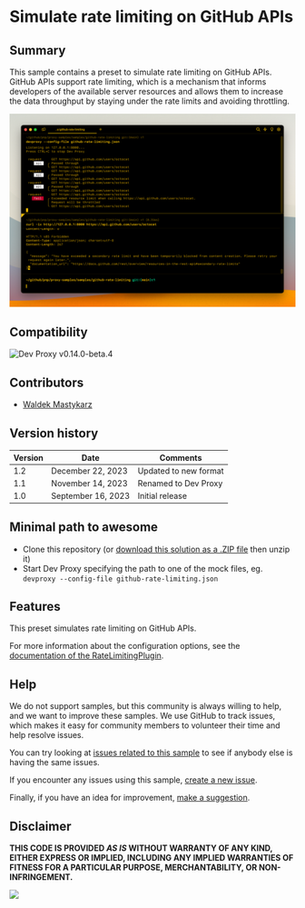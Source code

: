# Simulate rate limiting on GitHub APIs

## Summary

This sample contains a preset to simulate rate limiting on GitHub APIs. GitHub APIs support rate limiting, which is a mechanism that informs developers of the available server resources and allows them to increase the data throughput by staying under the rate limits and avoiding throttling.

![Dev Proxy simulating rate limiting on Microsoft Graph APIs](assets/screenshot.png)

## Compatibility

![Dev Proxy v0.14.0-beta.4](https://img.shields.io/badge/devproxy-v0.14.0--beta.4-green.svg)

## Contributors

- [Waldek Mastykarz](https://github.com/waldekmastykarz)

## Version history

Version|Date|Comments
-------|----|--------
1.2|December 22, 2023|Updated to new format
1.1|November 14, 2023|Renamed to Dev Proxy
1.0|September 16, 2023|Initial release

## Minimal path to awesome

- Clone this repository (or [download this solution as a .ZIP file](https://pnp.github.io/download-partial/?url=https://github.com/pnp/proxy-samples/tree/main/samples/github-rate-limiting) then unzip it)
- Start Dev Proxy specifying the path to one of the mock files, eg. `devproxy --config-file github-rate-limiting.json`

## Features

This preset simulates rate limiting on GitHub APIs.

For more information about the configuration options, see the [documentation of the RateLimitingPlugin](https://learn.microsoft.com/microsoft-cloud/dev/dev-proxy/technical-reference/ratelimitingplugin).

## Help

We do not support samples, but this community is always willing to help, and we want to improve these samples. We use GitHub to track issues, which makes it easy for  community members to volunteer their time and help resolve issues.

You can try looking at [issues related to this sample](https://github.com/pnp/proxy-samples/issues?q=label%3A%22sample%3A%github-rate-limiting%22) to see if anybody else is having the same issues.

If you encounter any issues using this sample, [create a new issue](https://github.com/pnp/proxy-samples/issues/new).

Finally, if you have an idea for improvement, [make a suggestion](https://github.com/pnp/proxy-samples/issues/new).

## Disclaimer

**THIS CODE IS PROVIDED *AS IS* WITHOUT WARRANTY OF ANY KIND, EITHER EXPRESS OR IMPLIED, INCLUDING ANY IMPLIED WARRANTIES OF FITNESS FOR A PARTICULAR PURPOSE, MERCHANTABILITY, OR NON-INFRINGEMENT.**

![](https://m365-visitor-stats.azurewebsites.net/SamplesGallery/pnp-devproxy-github-rate-limiting)

